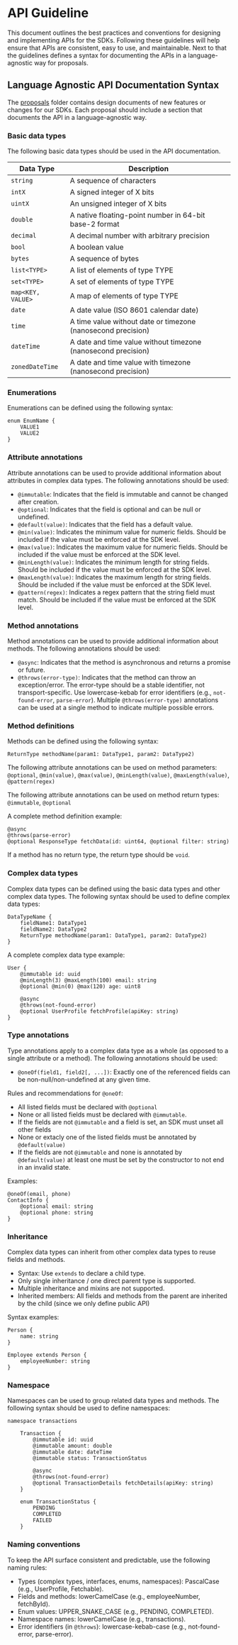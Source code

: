 # API Guideline

This document outlines the best practices and conventions for designing and implementing APIs for the SDKs.
Following these guidelines will help ensure that APIs are consistent, easy to use, and maintainable.
Next to that the guidelines defines a syntax for documenting the APIs in a language-agnostic way for proposals.

## Language Agnostic API Documentation Syntax

The [proposals](../proposals) folder contains design documents of new features or changes for our SDKs.
Each proposal should include a section that documents the API in a language-agnostic way.

### Basic data types

The following basic data types should be used in the API documentation.

| Data Type         | Description                                                   |
|-------------------|---------------------------------------------------------------|
| `string`          | A sequence of characters                                      |
| `intX`            | A signed integer of X bits                                    |
| `uintX`           | An unsigned integer of X bits                                 |
| `double`          | A native floating-point number in 64-bit base-2 format        |
| `decimal`         | A decimal number with arbitrary precision                     |
| `bool`            | A boolean value                                               |
| `bytes`           | A sequence of bytes                                           |
| `list<TYPE>`      | A list of elements of type TYPE                               |
| `set<TYPE>`       | A set of elements of type TYPE                                |
| `map<KEY, VALUE>` | A map of elements of type TYPE                                |
| `date`            | A date value (ISO 8601 calendar date)                         |
| `time`            | A time value without date or timezone (nanosecond precision)  |
| `dateTime`        | A date and time value without timezone (nanosecond precision) |
| `zonedDateTime`   | A date and time value with timezone (nanosecond precision)    |

### Enumerations

Enumerations can be defined using the following syntax:
```
enum EnumName {
    VALUE1
    VALUE2
}
```

### Attribute annotations

Attribute annotations can be used to provide additional information about attributes in complex data types.
The following annotations should be used:
- `@immutable`: Indicates that the field is immutable and cannot be changed after creation.
- `@optional`: Indicates that the field is optional and can be null or undefined.
- `@default(value)`: Indicates that the field has a default value.
- `@min(value)`: Indicates the minimum value for numeric fields. Should be included if the value must be enforced at the SDK level.
- `@max(value)`: Indicates the maximum value for numeric fields. Should be included if the value must be enforced at the SDK level.
- `@minLength(value)`: Indicates the minimum length for string fields. Should be included if the value must be enforced at the SDK level.
- `@maxLength(value)`: Indicates the maximum length for string fields. Should be included if the value must be enforced at the SDK level.
- `@pattern(regex)`: Indicates a regex pattern that the string field must match. Should be included if the value must be enforced at the SDK level.

### Method annotations

Method annotations can be used to provide additional information about methods.
The following annotations should be used:
- `@async`: Indicates that the method is asynchronous and returns a promise or future.
- `@throws(error-type)`: Indicates that the method can throw an exception/error.
  The error-type should be a stable identifier, not transport-specific.
  Use lowercase-kebab for error identifiers (e.g., `not-found-error`, `parse-error`).
  Multiple `@throws(error-type)` annotations can be used at a single method to indicate multiple possible errors.

### Method definitions

Methods can be defined using the following syntax:

```
ReturnType methodName(param1: DataType1, param2: DataType2)
```

The following attribute annotations can be used on method parameters: `@optional`, `@min(value)`, `@max(value)`, `@minLength(value)`, `@maxLength(value)`, `@pattern(regex)`

The following attribute annotations can be used on method return types: `@immutable`, `@optional`

A complete method definition example:
```
@async
@throws(parse-error)
@optional ResponseType fetchData(id: uint64, @optional filter: string)
```

If a method has no return type, the return type should be `void`.

### Complex data types

Complex data types can be defined using the basic data types and other complex data types.
The following syntax should be used to define complex data types:
```
DataTypeName {
    fieldName1: DataType1
    fieldName2: DataType2
    ReturnType methodName(param1: DataType1, param2: DataType2)
}
```
A complete complex data type example:
```
User {
    @immutable id: uuid
    @minLength(3) @maxLength(100) email: string
    @optional @min(0) @max(120) age: uint8
    
    @async
    @throws(not-found-error)
    @optional UserProfile fetchProfile(apiKey: string)
}
```

### Type annotations

Type annotations apply to a complex data type as a whole (as opposed to a single attribute or a method).
The following annotations should be used:
- `@oneOf(field1, field2[, ...])`: Exactly one of the referenced fields can be non-null/non-undefined at any given time.

Rules and recommendations for `@oneOf`:
- All listed fields must be declared with `@optional`
- None or all listed fields must be declared with `@immutable`.
- If the fields are not `@immutable` and a field is set, an SDK must unset all other fields
- None or extacly one of the listed fields must be annotated by `@default(value)`
- If the fields are not `@immutable` and none is annotated by `@default(value)` at least one must be set by the constructor to not end in an invalid state. 

Examples:
```
@oneOf(email, phone)
ContactInfo {    
    @optional email: string
    @optional phone: string
}

```

### Inheritance

Complex data types can inherit from other complex data types to reuse fields and methods.

- Syntax: Use `extends` to declare a child type.
- Only single inheritance / one direct parent type is supported.
- Multiple inheritance and mixins are not supported.
- Inherited members: All fields and methods from the parent are inherited by the child (since we only define public API)

Syntax examples:
```
Person {
    name: string
}

Employee extends Person {
    employeeNumber: string
}
```

### Namespace

Namespaces can be used to group related data types and methods.
The following syntax should be used to define namespaces:
```
namespace transactions

    Transaction {
        @immutable id: uuid
        @immutable amount: double
        @immutable date: dateTime
        @immutable status: TransactionStatus

        @async
        @throws(not-found-error)
        @optional TransactionDetails fetchDetails(apiKey: string)
    }

    enum TransactionStatus {
        PENDING
        COMPLETED
        FAILED
    }
```

### Naming conventions

To keep the API surface consistent and predictable, use the following naming rules:

- Types (complex types, interfaces, enums, namespaces): PascalCase (e.g., UserProfile, Fetchable).
- Fields and methods: lowerCamelCase (e.g., employeeNumber, fetchById).
- Enum values: UPPER_SNAKE_CASE (e.g., PENDING, COMPLETED).
- Namespace names: lowerCamelCase (e.g., transactions).
- Error identifiers (in `@throws`): lowercase-kebab-case (e.g., not-found-error, parse-error).